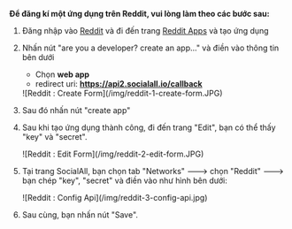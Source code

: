 __Để đăng kí một ứng dụng trên Reddit, vui lòng làm theo các bước sau:__

1. Đăng nhập vào [Reddit](https://www.reddit.com/) và đi đến trang [Reddit Apps](https://www.reddit.com/prefs/apps/) và tạo ứng dụng
2. Nhấn nút "are you a developer? create an app..." và điền vào thông tin bên dưới
    * Chọn __web app__
    * redirect uri: __https://api2.socialall.io/callback__
    
    <div class="soclall-br"></div>
    ![Reddit : Create Form](/img/reddit-1-create-form.JPG)
    <div class="soclall-br"></div>
    
3. Sau đó nhấn nút "create app"
4. Sau khi tạo ứng dụng thành công, đi đến trang "Edit", bạn có thể thấy "key" và "secret".
    <div class="soclall-br"></div>
    ![Reddit : Edit Form](/img/reddit-2-edit-form.JPG)
    <div class="soclall-br"></div>
5. Tại trang SocialAll, bạn chọn tab "Networks" ---> chọn "Reddit" ---> bạn chép "key", "secret" và điền vào như hình bên dưới:
    <div class="soclall-br"></div>
    ![Reddit : Config Api](/img/reddit-3-config-api.jpg)
    <div class="soclall-br"></div>
6. Sau cùng, bạn nhấn nút "Save".